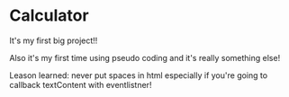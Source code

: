 # Calculator

It's my first big project!!

Also it's my first time using pseudo coding and it's really something else!

Leason learned: never put spaces in html especially if you're going to callback textContent with eventlistner!
